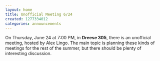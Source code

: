 ```yaml
---
layout: home
title: Unofficial Meeting 6/24
created: 1277334012
categories: announcements
---
```

On Thursday, June 24 at 7:00 PM, in <b>Dreese 305</b>, there is an unofficial meeting, hosted by Alex Lingo.  The main topic is planning these kinds of meetings for the rest of the summer, but there should be plenty of interesting discussion.
